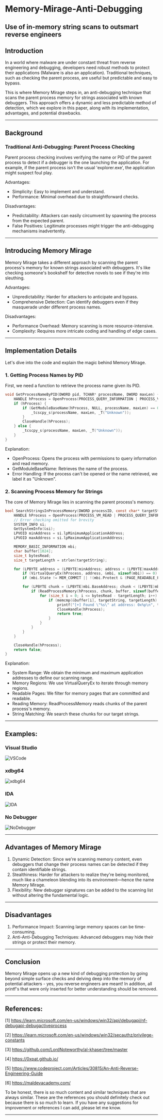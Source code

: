 # Memory-Mirage-Anti-Debugging
Use of in-memory string scans to outsmart reverse engineers
---

## Introduction

In a world where malware are under constant threat from reverse engineering and debugging, developers need robust methods to protect their applications (Malware is also an application). Traditional techniques, such as checking the parent process, are useful but predictable and easy to bypass.

This is where Memory Mirage steps in, an anti-debugging technique that scans the parent process memory for strings associated with known debuggers. This approach offers a dynamic and less predictable method of detection, which we explore in this paper, along with its implementation, advantages, and potential drawbacks.

---

## Background
### Traditional Anti-Debugging: Parent Process Checking

Parent process checking involves verifying the name or PID of the parent process to detect if a debugger is the one launching the application. For example, if the parent process isn't the usual 'explorer.exe', the application might suspect foul play.

Advantages:

- Simplicity: Easy to implement and understand.
- Performance: Minimal overhead due to straightforward checks.
  
Disadvantages:

- Predictability: Attackers can easily circumvent by spawning the process from the expected parent.
- False Positives: Legitimate processes might trigger the anti-debugging mechanisms inadvertently.
---

## Introducing Memory Mirage

Memory Mirage takes a different approach by scanning the parent process's memory for known strings associated with debuggers. It's like checking someone's bookshelf for detective novels to see if they're into sleuthing.

Advantages:

- Unpredictability: Harder for attackers to anticipate and bypass.
- Comprehensive Detection: Can identify debuggers even if they masquerade under different process names.

Disadvantages:

- Performance Overhead: Memory scanning is more resource-intensive.
- Complexity: Requires more intricate coding and handling of edge cases.

---

## Implementation Details

Let's dive into the code and explain the magic behind Memory Mirage.

### 1. Getting Process Names by PID
First, we need a function to retrieve the process name given its PID.

```c
void GetProcessNameByPID(DWORD pid, TCHAR* processName, DWORD maxLen) {
    HANDLE hProcess = OpenProcess(PROCESS_QUERY_INFORMATION | PROCESS_VM_READ, FALSE, pid);
    if (hProcess) {
        if (GetModuleBaseName(hProcess, NULL, processName, maxLen) == 0) {
            _tcscpy_s(processName, maxLen, _T("Unknown"));
        }
        CloseHandle(hProcess);
    } else {
        _tcscpy_s(processName, maxLen, _T("Unknown"));
    }
}
```
Explanation:

- OpenProcess: Opens the process with permissions to query information and read memory.
- GetModuleBaseName: Retrieves the name of the process.
- Error Handling: If the process can't be opened or the name retrieved, we label it as "Unknown".

### 2. Scanning Process Memory for Strings
The core of Memory Mirage lies in scanning the parent process's memory.

```c
bool SearchStringsInProcessMemory(DWORD processID, const char* targetString) {
    HANDLE hProcess = OpenProcess(PROCESS_VM_READ | PROCESS_QUERY_INFORMATION, FALSE, processID);
    // Error checking omitted for brevity
    SYSTEM_INFO si;
    GetSystemInfo(&si);
    LPVOID minAddress = si.lpMinimumApplicationAddress;
    LPVOID maxAddress = si.lpMaximumApplicationAddress;

    MEMORY_BASIC_INFORMATION mbi;
    char buffer[1024];
    size_t bytesRead;
    size_t targetLength = strlen(targetString);

    for (LPBYTE address = (LPBYTE)minAddress; address < (LPBYTE)maxAddress; address += mbi.RegionSize) {
        if (VirtualQueryEx(hProcess, address, &mbi, sizeof(mbi)) == 0) break;
        if (mbi.State != MEM_COMMIT || !(mbi.Protect & (PAGE_READABLE_FLAGS))) continue;

        for (LPBYTE chunk = (LPBYTE)mbi.BaseAddress; chunk < (LPBYTE)mbi.BaseAddress + mbi.RegionSize; chunk += sizeof(buffer)) {
            if (ReadProcessMemory(hProcess, chunk, buffer, sizeof(buffer), &bytesRead)) {
                for (size_t i = 0; i <= bytesRead - targetLength; i++) {
                    if (memcmp(&buffer[i], targetString, targetLength) == 0) {
                        printf("[+] Found \"%s\" at address: 0x%p\n", targetString, chunk + i);
                        CloseHandle(hProcess);
                        return true;
                    }
                }
            }
        }
    }

    CloseHandle(hProcess);
    return false;
}

```

Explanation:

- System Range: We obtain the minimum and maximum application addresses to define our scanning range.
- Memory Regions: We use VirtualQueryEx to iterate through memory regions.
- Readable Pages: We filter for memory pages that are committed and readable.
- Reading Memory: ReadProcessMemory reads chunks of the parent process's memory.
- String Matching: We search these chunks for our target strings.

---
## Examples:

### Visual Studio
![VSCode](https://github.com/user-attachments/assets/c0363fa2-c103-4f7c-881c-cae9f33265bb)

### xdbg64
![xdbg64](https://github.com/user-attachments/assets/eb3dee69-7662-41d0-b282-d9eb3558d24d)

### IDA
![IDA](https://github.com/user-attachments/assets/f9b312de-8eb8-4fe5-91ae-03d1525defb6)

### No Debugger
![NoDebugger](https://github.com/user-attachments/assets/8927f8a0-c62d-45f4-b9fa-c26bb3ca3ae7)


---
## Advantages of Memory Mirage

1. Dynamic Detection: Since we're scanning memory content, even debuggers that change their process names can be detected if they contain identifiable strings.
2. Stealthiness: Harder for attackers to realize they're being monitored, much like a chameleon blending into its environment—hence the name Memory Mirage.
3. Flexibility: New debugger signatures can be added to the scanning list without altering the fundamental logic.

---

## Disadvantages

1. Performance Impact: Scanning large memory spaces can be time-consuming.
2. Anti-Anti-Debugging Techniques: Advanced debuggers may hide their strings or protect their memory.


---
## Conclusion
Memory Mirage opens up a new kind of debugging protection by going beyond simple surface checks and delving deep into the memory of potential attackers - yes, you reverse engineers are meant! In addition, all printf's that were only inserted for better understanding should be removed. 

---

## References:

[1] https://learn.microsoft.com/en-us/windows/win32/api/debugapi/nf-debugapi-debugactiveprocess

[2] https://learn.microsoft.com/en-us/windows/win32/secauthz/privilege-constants

[3] https://github.com/LordNoteworthy/al-khaser/tree/master

[4] https://0xpat.github.io/

[5] https://www.codeproject.com/Articles/30815/An-Anti-Reverse-Engineering-Guide

[6] https://maldevacademy.com/

To be honest, there is so much content and similar techniques that are always similar. These are the references you should definitely check out because there is so much to learn. If you have any suggestions for improvement or references I can add, please let me know.

---
